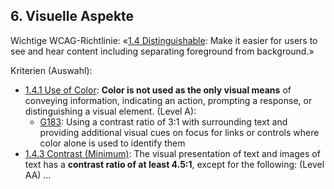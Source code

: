 ## 6. Visuelle Aspekte <!-- .element class="custom-topic" -->

Wichtige WCAG-Richtlinie: «[1.4 Distinguishable](https://www.w3.org/WAI/WCAG21/quickref/#distinguishable): Make it easier for users to see and hear content including separating foreground from background.»

Kriterien (Auswahl):
- [1.4.1 Use of Color](https://www.w3.org/WAI/WCAG21/quickref/?showtechniques=141#distinguishable): **Color is not used as the only visual means** of conveying information, indicating an action, prompting a response, or distinguishing a visual element. (Level A): 
    - [G183](https://www.w3.org/WAI/WCAG21/Techniques/general/G183.html): Using a contrast ratio of 3:1 with surrounding text and providing additional visual cues on focus for links or controls where color alone is used to identify them
- [1.4.3 Contrast (Minimum)](https://www.w3.org/WAI/WCAG21/quickref/?showtechniques=143#distinguishable): The visual presentation of text and images of text has a **contrast ratio of at least 4.5:1**, except for the following: (Level AA) …
